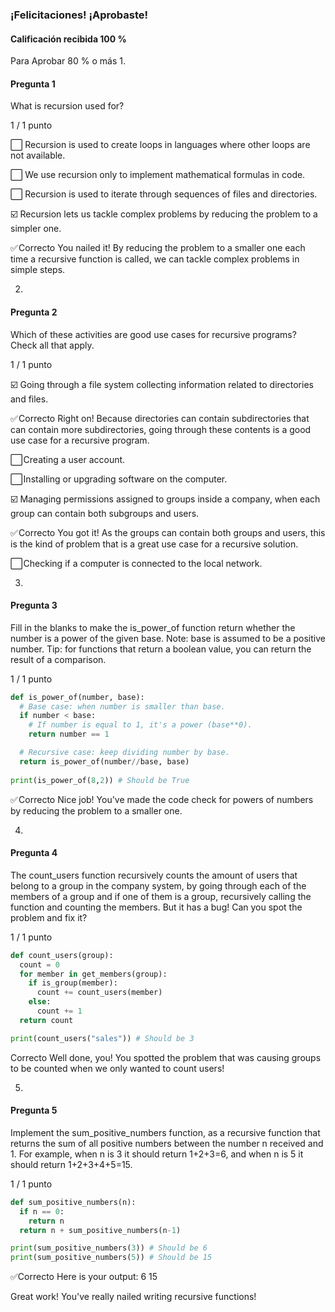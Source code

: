 ### ¡Felicitaciones! ¡Aprobaste!
#### Calificación recibida 100 %
Para Aprobar 80 % o más
1.
#### Pregunta 1
What is recursion used for?

1 / 1 punto

⬜ Recursion is used to create loops in languages where other loops are not available.


⬜ We use recursion only to implement mathematical formulas in code.


⬜ Recursion is used to iterate through sequences of files and directories.


☑️ Recursion lets us tackle complex problems by reducing the problem to a simpler one.

✅ Correcto
You nailed it! By reducing the problem to a smaller one each time a recursive function is called, we can tackle complex problems in simple steps.

2.
#### Pregunta 2
Which of these activities are good use cases for recursive programs? Check all that apply.

1 / 1 punto

☑️ Going through a file system collecting information related to directories and files.

✅ Correcto
Right on! Because directories can contain subdirectories that can contain more subdirectories, going through these contents is a good use case for a recursive program.


⬜ Creating a user account.


⬜ Installing or upgrading software on the computer.


☑️ Managing permissions assigned to groups inside a company, when each group can contain both subgroups and users.

✅ Correcto
You got it! As the groups can contain both groups and users, this is the kind of problem that is a great use case for a recursive solution.


⬜ Checking if a computer is connected to the local network.

3.
#### Pregunta 3
Fill in the blanks to make the is_power_of function return whether the number is a power of the given base. Note: base is assumed to be a positive number. Tip: for functions that return a boolean value, you can return the result of a comparison.

1 / 1 punto
``` PYTHON
def is_power_of(number, base):
  # Base case: when number is smaller than base.
  if number < base:
    # If number is equal to 1, it's a power (base**0).
    return number == 1

  # Recursive case: keep dividing number by base.
  return is_power_of(number//base, base)
  
print(is_power_of(8,2)) # Should be True

```
✅ Correcto
Nice job! You've made the code check for powers of numbers
by reducing the problem to a smaller one.

4.
#### Pregunta 4
The count_users function recursively counts the amount of users that belong to a group in the company system, by going through each of the members of a group and if one of them is a group, recursively calling the function and counting the members. But it has a bug! Can you spot the problem and fix it?

1 / 1 punto
``` PYTHON
def count_users(group):
  count = 0
  for member in get_members(group):
    if is_group(member):
      count += count_users(member)
    else:
      count += 1
  return count

print(count_users("sales")) # Should be 3

```
Correcto
Well done, you! You spotted the problem that was causing
groups to be counted when we only wanted to count users!

5.
#### Pregunta 5
Implement the sum_positive_numbers function, as a recursive function that returns the sum of all positive numbers between the number n received and 1. For example, when n is 3 it should return 1+2+3=6, and when n is 5 it should return 1+2+3+4+5=15.

1 / 1 punto
``` PYTHON
def sum_positive_numbers(n):
  if n == 0:
    return n
  return n + sum_positive_numbers(n-1)

print(sum_positive_numbers(3)) # Should be 6
print(sum_positive_numbers(5)) # Should be 15
```
✅Correcto
Here is your output:
    6
    15

Great work! You've really nailed writing recursive
functions!
